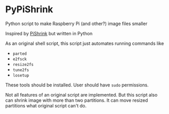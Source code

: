 # PyPiShrink

Python script to make Raspberry Pi (and other?) image files smaller

Inspired by [PiShrink](https://github.com/Drewsif/PiShrink) but written in Python

As an original shell script, this script just automates running commands like

* `parted`
* `e2fsck`
* `resize2fs`
* `tune2fs`
* `losetup`

These tools should be installed. User should have `sudo` permissions.

Not all features of an original script are implemented. But this script also can shrink image with more than two 
partitions. It can move resized partitions what original script can't do.  